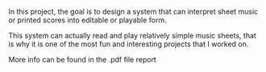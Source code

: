 In this project, the goal is to design a system that can interpret sheet music or printed scores into editable or playable form.

This system can actually read and play relatively simple music sheets, that is why it is one of the most fun and interesting projects that I worked on.

More info can be found in the .pdf file report